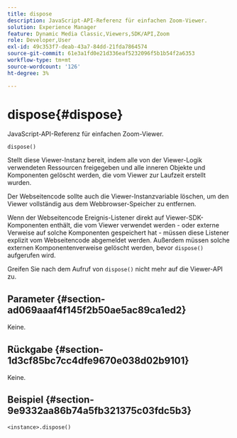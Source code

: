 ```yaml
---
title: dispose
description: JavaScript-API-Referenz für einfachen Zoom-Viewer.
solution: Experience Manager
feature: Dynamic Media Classic,Viewers,SDK/API,Zoom
role: Developer,User
exl-id: 49c353f7-deab-43a7-84dd-21fda7864574
source-git-commit: 61e3a1fd0e21d336eaf5232096f5b1b54f2a6353
workflow-type: tm+mt
source-wordcount: '126'
ht-degree: 3%

---
```


# dispose{#dispose}

JavaScript-API-Referenz für einfachen Zoom-Viewer.

`dispose()`

Stellt diese Viewer-Instanz bereit, indem alle von der Viewer-Logik verwendeten Ressourcen freigegeben und alle inneren Objekte und Komponenten gelöscht werden, die vom Viewer zur Laufzeit erstellt wurden.

Der Webseitencode sollte auch die Viewer-Instanzvariable löschen, um den Viewer vollständig aus dem Webbrowser-Speicher zu entfernen.

Wenn der Webseitencode Ereignis-Listener direkt auf Viewer-SDK-Komponenten enthält, die vom Viewer verwendet werden - oder externe Verweise auf solche Komponenten gespeichert hat - müssen diese Listener explizit vom Webseitencode abgemeldet werden. Außerdem müssen solche externen Komponentenverweise gelöscht werden, bevor `dispose()` aufgerufen wird.

Greifen Sie nach dem Aufruf von `dispose()` nicht mehr auf die Viewer-API zu.

## Parameter {#section-ad069aaaf4f145f2b50ae5ac89ca1ed2}

Keine.

## Rückgabe {#section-1d3cf85bc7cc4dfe9670e038d02b9101}

Keine.

## Beispiel {#section-9e9332aa86b74a5fb321375c03fdc5b3}

```
<instance>.dispose()
```
